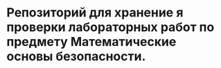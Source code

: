 # Репозиторий для хранение я проверки лабораторных работ по предмету Математические основы безопасности.
